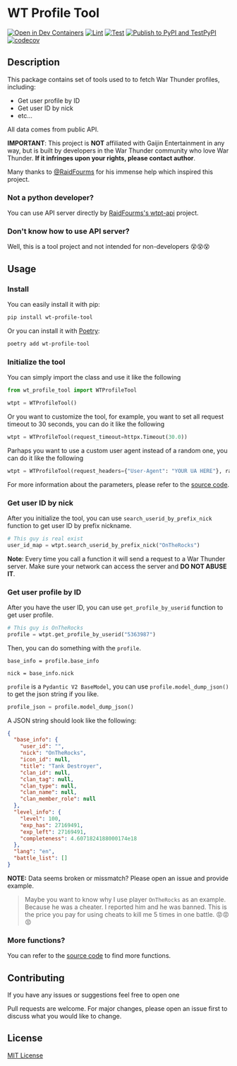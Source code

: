 # WT Profile Tool

[![Open in Dev Containers](https://img.shields.io/static/v1?label=Dev%20Containers&message=Open&color=blue&logo=visualstudiocode)](https://vscode.dev/redirect?url=vscode://ms-vscode-remote.remote-containers/cloneInVolume?url=https://github.com/axiangcoding/wt-profile-tool)
[![Lint](https://github.com/axiangcoding/wt-profile-tool/actions/workflows/lint.yml/badge.svg)](https://github.com/axiangcoding/wt-profile-tool/actions/workflows/lint.yml)
[![Test](https://github.com/axiangcoding/wt-profile-tool/actions/workflows/test.yml/badge.svg)](https://github.com/axiangcoding/wt-profile-tool/actions/workflows/test.yml)
[![Publish to PyPI and TestPyPI](https://github.com/axiangcoding/wt-profile-tool/actions/workflows/release.yml/badge.svg)](https://github.com/axiangcoding/wt-profile-tool/actions/workflows/release.yml)
[![codecov](https://codecov.io/gh/axiangcoding/wt-profile-tool/graph/badge.svg?token=03RR71KMBF)](https://codecov.io/gh/axiangcoding/wt-profile-tool)

## Description

This package contains set of tools used to to fetch War Thunder profiles, including:

- Get user profile by ID
- Get user ID by nick
- etc...

All data comes from public API.

**IMPORTANT**: This project is **NOT** affiliated with Gaijin Entertainment in any way, but is built by developers in the War Thunder community who love War Thunder. **If it infringes upon your rights, please contact author**.

Many thanks to [@RaidFourms](https://github.com/RaidFourms) for his immense help which inspired this project.

### Not a python developer?

You can use API server directly by [RaidFourms's wtpt-api](https://github.com/RaidFourms/wtpt-api) project.

### Don't know how to use API server?

Well, this is a tool project and not intended for non-developers 😵😵😵

## Usage

### Install

You can easily install it with pip:

```bash
pip install wt-profile-tool
```

Or you can install it with [Poetry](https://python-poetry.org/):

```bash
poetry add wt-profile-tool
```

### Initialize the tool

You can simply import the class and use it like the following

```python
from wt_profile_tool import WTProfileTool

wtpt = WTProfileTool()
```

Or you want to customize the tool, for example, you want to set all request timeout to 30 seconds, you can do it like the following

```python
wtpt = WTProfileTool(request_timeout=httpx.Timeout(30.0))
```

Parhaps you want to use a custom user agent instead of a random one, you can do it like the following

```python
wtpt = WTProfileTool(request_headers={"User-Agent": "YOUR UA HERE"}, random_ua=False,)
```

For more information about the parameters, please refer to the [source code](./wt_profile_tool/main.py).

### Get user ID by nick

After you initialize the tool, you can use `search_userid_by_prefix_nick` function to get user ID by prefix nickname.

```python
# This guy is real exist
user_id_map = wtpt.search_userid_by_prefix_nick("OnTheRocks")
```

**Note**: Every time you call a function it will send a request to a War Thunder server. Make sure your network can access the server and **DO NOT ABUSE IT**.

### Get user profile by ID

After you have the user ID, you can use `get_profile_by_userid` function to get user profile.

```python
# This guy is OnTheRocks
profile = wtpt.get_profile_by_userid("5363987")
```

Then, you can do something with the `profile`.

```
base_info = profile.base_info

nick = base_info.nick
```

`profile` is a `Pydantic V2 BaseModel`, you can use `profile.model_dump_json()` to get the json string if you like.

```python
profile_json = profile.model_dump_json()
```

A JSON string should look like the following:

```json
{
  "base_info": {
    "user_id": "",
    "nick": "OnTheRocks",
    "icon_id": null,
    "title": "Tank Destroyer",
    "clan_id": null,
    "clan_tag": null,
    "clan_type": null,
    "clan_name": null,
    "clan_member_role": null
  },
  "level_info": {
    "level": 100,
    "exp_has": 27169491,
    "exp_left": 27169491,
    "completeness": 4.6071824188000174e18
  },
  "lang": "en",
  "battle_list": []
}
```

**NOTE:** Data seems broken or missmatch? Please open an issue and provide example.

> Maybe you want to know why I use player `OnTheRocks` as an example. Because he was a cheater. I reported him and he was banned. This is the price you pay for using cheats to kill me 5 times in one battle. 😡😡😡

### More functions?

You can refer to the [source code](./wt_profile_tool/main.py) to find more functions.

## Contributing

If you have any issues or suggestions feel free to open one

Pull requests are welcome. For major changes, please open an issue first to discuss what you would like to change.

## License

[MIT License](./LICENSE)
